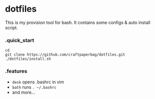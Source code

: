 # dotfiles

This is my provision tool for bash.
It contains some configs & auto install script.

### .quick_start

```
cd
git clone https://github.com/craftpaperbag/dotfiles.git
./dotfiles/install.sh
```
### .features

- `desk` opens .bashrc in vim
- `bath` runs `. ~/.bashrc`
- and more...
